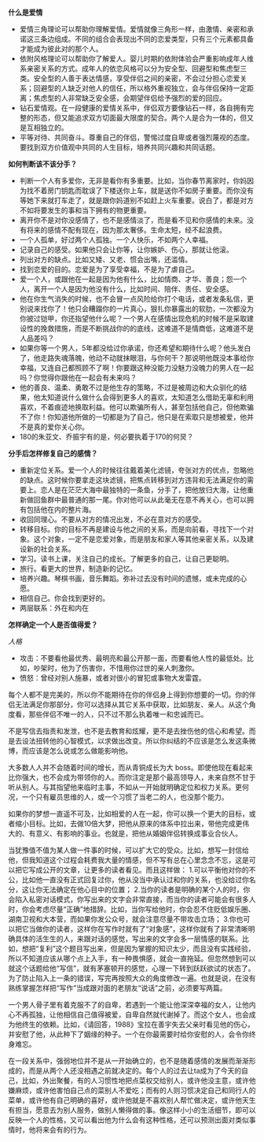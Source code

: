 **什么是爱情**
* 爱情三角理论可以帮助你理解爱情。爱情就像三角形一样，由激情、亲密和承诺这三条边组成。不同的组合会表现出不同的恋爱类型，只有三个元素都具备才能成为彼此对的那个人。
* 依附风格理论可以帮助你了解爱人。婴儿时期的依附体验会严重影响成年人维系亲密关系的方式。成年人的依恋风格可以分为安全型、回避型和焦虑型三类。安全型的人善于表达情感，享受伴侣之间的亲密，不会过分担心恋爱关系；回避型的人缺乏对他人的信任，所以格外重视独立，会与伴侣保持一定距离；焦虑型的人非常缺乏安全感，会期望伴侣给予强烈的爱的回应。
* 钻石爱情观。在一段健康的爱情关系中，伴侣双方要像钻石一样，各自拥有完整的形态，但又能追求双方切面最大限度的契合。两个人是合为一体的，但又是互相独立的。
* 平等对待、共同奋斗。尊重自己的伴侣，警惕过度自卑或者强烈蔑视的态度。要找到双方价值观中共同的人生目标，培养共同兴趣和共同话题。

**如何判断该不该分手？**
* 判断一个人有多爱你，无非是看你有多重要。比如，当你春节离家时，你妈因为找不着房门钥匙而耽误了下楼送你上车，就是送你不如房子重要。而你没有等她下来就打车走了，就是跟你妈道别不如赶上火车重要。说白了，都是对方不如将要发生的事和当下拥有的物更重要。
* 离开你不是对你没感情了，也不是感情淡了，而是看不见和你感情的未来。没有将来的感情不配有现在，因为那太奢侈。生命太短，经不起浪费。
* 一个人孤单，好过两个人孤独。一个人快乐，不如两个人幸福。
* 记录自己的感受。如果他只会让你等，让你嫉妒、伤心，那就让他滚。
* 列出对方的缺点。比如又矮、又老、惯会出嘴，还滥情。
* 找到恋爱的目的。恋爱是为了享受幸福，不是为了虐自己。
* 爱一个人，或跟他在一起是因为他有什么，比如情商、才华、善良；怨一个人，离开一个人是因为他没有什么，比如时间、陪伴、责任、安全感。
* 他在你生气消失的时候，也不会冒一点风险给你打个电话，或者发条私信，更别说来找你了！他只会糟蹋你的一片真心，狠扎你暴露出的软肋，一次都没为你披过铠甲，你还指望他什么呢？一个男人在感情出现危机的时候不是采取建设性的挽救措施，而是不断挑战你的的底线，这难道不是情商低，这难道不是人品差吗？
* 如果你等一个男人，5年都没给过你承诺，你还希望和期待什么呢？他头发白了，他走路失魂落魄，他动不动就抹眼泪，与你何干？那说明他既没本事给你幸福，又连自己都照顾不了啊！你要跟这种没能力没魅力没魄力的男人在一起吗？你觉得你跟他在一起会有未来吗？
* 他的善良、温柔、勇敢不过是他生存的策略，不过是被周边和大众驯化的结果，他太知道说什么做什么会得到更多人的喜欢，太知道怎么借助无辜和利用喜欢，不着痕迹地换取利益。他可以欺骗所有人，甚至包括他自己，但他欺骗不了你！你知道他所做的一切都是为了自己，他只是在索取只是想被爱，他并不是真的爱你关心你。
* 180的朱亚文、乔振宇有的是，何必要执着于170的何炅？

**分手后怎样修复自己的感情？**
* 重新定位关系。爱一个人的时候往往戴着美化滤镜，夸张对方的优点，忽略他的缺点。这时候你要拿走这块滤镜，把焦点转移到对方违背和无法满足你的需要上。恋人是在茫茫大海中最独特的一条鱼，分手了，把他放归大海，让他重新做回鱼群中最普通的那一尾。你对他可以从此毫无在意不再关心，也可以拥有包括他在内的整片海。
* 收回同理心。不要从对方的情况出发，不必在意对方的感受。
* 转移目标。你的目标不再是建设与他之间的关系，而是向前看，寻找下一个对象。这个对象，一定不是恋爱对象，而是朋友和家人等其他亲密关系，以及建设新的社会关系。
* 学习。读书上课，关注自己的成长。了解更多的自己，让自己更聪明。
* 旅行。看更大的世界，制造新的记忆。
* 培养兴趣。琴棋书画，音乐舞蹈。弥补过去没有时间的遗憾，或未完成的心愿。
* 相信自己。你会找到更好的。
* 两层联系：外在和内在

**怎样确定一个人是否值得爱？**

*人格*
* 攻击：不要看他最优秀、最明亮和最公开那一面，而要看他人性的最低处。比如，吵架时，他为了伤害你，不惜用你过世的亲人刺激你。
* 愤怒：曾经对别人施暴，或者对很小的冒犯或事物大发雷霆。

每个人都不是完美的，所以你不能期待在你的伴侣身上得到你想要的一切。你的伴侣无法满足你那部分，你可以选择从其它关系中获取，比如朋友、亲人。从这个角度看，那些伴侣不唯一的人，只不过不那么执着唯一和忠诚而已。

不是写信去指责和发泄，也不是去教育和炫耀，更不是去挫伤他的信心和希望。而是去设法扭转他的心智模式，以求做出改变。所以你纠结的不应该是怎么发这条微博，而应该是怎么说或怎么做能影响他。

大多数人人并不会随着时间的增长，而从青铜成长为大 boss。即使他现在看起来比你强大，也不会成为带领你的人。而你注定是那个最高领导人，未来自然不甘于听从别人。与其指望他来临时主事，不如从一开始就明确定位和权力关系。更何况，一个只有雇员思维的人，或一个习惯了当老二的人，也没那个能力。

如果你的梦想一直遥不可及，比如相爱的人在一起，你可以换一个更大的目标，或者缩小目标。比如，去做10倍大梦，把他从原来的体系中拉出来，带他完成更伟大的、有意义、有影响的事业。也就是，把他从婚姻伴侣转换成事业合伙人。

当犹豫值不值为某人做一件事的时候，可以扩大它的受众。比如，想写一封信给他，但我知道这个过程会耗费我大量的情感，但不写有总在心里念念不忘，这是可以把它写成公开的文章，让更多的读者看见。而且这样做：
1.可以平衡他对你的不公，比如他一直没有正式回复过你，他从没当中承认过和你的关系，也没给过你名分，这让你无法确定在他心目中的位置；
2.当你的读者是明确的某个人的时，你会陷入私密对话模式，你写出来的文字会非常直接，而当你的读者可能会有很多人时，你会考虑尽量“正确”地措辞。比如，当你写给他时，你会忍不住贬低娱乐圈、湖南卫视和大本营，而如果你发公众号，就会注意尽量不带攻击立场；
3.你也可以把它当做你的读者，这样你在写作时就有了“对象感”，这样你就有了非常清晰明确具体的活生生的人，来跟对话的感觉，写出来的文字会多一层情感的联系。比如，想把“复利”这个题目写出来，但是因为掌握的知识太少，而且没有实践经验，所以不知道应该从哪个点上入手，有一种畏惧感，就会一直拖延。但忽然想到可以就这个话题给他“写信”，就有茅塞顿开的感觉，心理一下转到跃跃欲试的状态了。为了防止陷入上一条的错误，写完再按照大众的角度修改一遍。也就是说，在没有熟练掌握怎样把“写作”当成跟对面的老朋友“说话”之前，必须要写两篇。

一个男人骨子里有着克服不了的自卑，若遇到一个能让他深深幸福的女人，让他内心不再孤独，让他相信自己值得被爱，自卑自然就代谢掉了。而这个女人，也会成为他终生的依赖。比如，《请回答，1988》宝拉在善宇失去父亲时看见他的伤心，并安慰了他，从此种下了姻缘的种子。一个在你最需要时给你安慰的人，会令你终身难忘。

在一段关系中，强弱地位并不是从一开始确立的，也不是随着感情的发展而渐渐形成的，而是从两个人还没相遇之前就决定的。每个人的过去让ta成为了今天的自己，比如，外出聚餐，有的人习惯性地把点菜权交给别人，或许他没主意，或许他嫌麻烦，或许他害怕自己点的菜别人不爱吃；而有的人则习惯决定自己和同行人的菜单，或许他有自己明确的喜好，或许他就是不喜欢别人帮忙做决定，或许他天生有担当，愿意去为别人服务，做别人懒得做的事。像这样小小的生活细节，即可以反映一个人的性格，又可以看出他为什么会有这种性格，还可以预测出面对类似事情时，他将来会有的行为。
